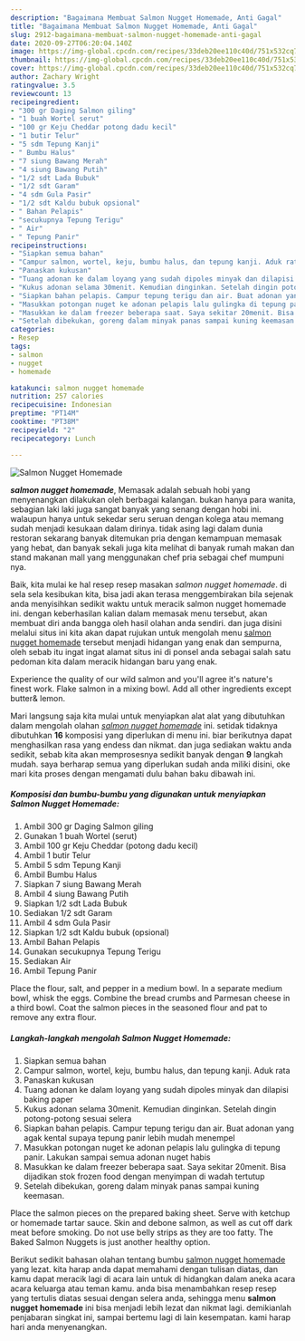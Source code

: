 ```yaml
---
description: "Bagaimana Membuat Salmon Nugget Homemade, Anti Gagal"
title: "Bagaimana Membuat Salmon Nugget Homemade, Anti Gagal"
slug: 2912-bagaimana-membuat-salmon-nugget-homemade-anti-gagal
date: 2020-09-27T06:20:04.140Z
image: https://img-global.cpcdn.com/recipes/33deb20ee110c40d/751x532cq70/salmon-nugget-homemade-foto-resep-utama.jpg
thumbnail: https://img-global.cpcdn.com/recipes/33deb20ee110c40d/751x532cq70/salmon-nugget-homemade-foto-resep-utama.jpg
cover: https://img-global.cpcdn.com/recipes/33deb20ee110c40d/751x532cq70/salmon-nugget-homemade-foto-resep-utama.jpg
author: Zachary Wright
ratingvalue: 3.5
reviewcount: 13
recipeingredient:
- "300 gr Daging Salmon giling"
- "1 buah Wortel serut"
- "100 gr Keju Cheddar potong dadu kecil"
- "1 butir Telur"
- "5 sdm Tepung Kanji"
- " Bumbu Halus"
- "7 siung Bawang Merah"
- "4 siung Bawang Putih"
- "1/2 sdt Lada Bubuk"
- "1/2 sdt Garam"
- "4 sdm Gula Pasir"
- "1/2 sdt Kaldu bubuk opsional"
- " Bahan Pelapis"
- "secukupnya Tepung Terigu"
- " Air"
- " Tepung Panir"
recipeinstructions:
- "Siapkan semua bahan"
- "Campur salmon, wortel, keju, bumbu halus, dan tepung kanji. Aduk rata"
- "Panaskan kukusan"
- "Tuang adonan ke dalam loyang yang sudah dipoles minyak dan dilapisi baking paper"
- "Kukus adonan selama 30menit. Kemudian dinginkan. Setelah dingin potong-potong sesuai selera"
- "Siapkan bahan pelapis. Campur tepung terigu dan air. Buat adonan yang agak kental supaya tepung panir lebih mudah menempel"
- "Masukkan potongan nuget ke adonan pelapis lalu gulingka di tepung panir. Lakukan sampai semua adonan nuget habis"
- "Masukkan ke dalam freezer beberapa saat. Saya sekitar 20menit. Bisa dijadikan stok frozen food dengan menyimpan di wadah tertutup"
- "Setelah dibekukan, goreng dalam minyak panas sampai kuning keemasan."
categories:
- Resep
tags:
- salmon
- nugget
- homemade

katakunci: salmon nugget homemade 
nutrition: 257 calories
recipecuisine: Indonesian
preptime: "PT14M"
cooktime: "PT38M"
recipeyield: "2"
recipecategory: Lunch

---
```



![Salmon Nugget Homemade](https://img-global.cpcdn.com/recipes/33deb20ee110c40d/751x532cq70/salmon-nugget-homemade-foto-resep-utama.jpg)

<b><i>salmon nugget homemade</i></b>, Memasak adalah sebuah hobi yang menyenangkan dilakukan oleh berbagai kalangan. bukan hanya para wanita, sebagian laki laki juga sangat banyak yang senang dengan hobi ini. walaupun hanya untuk sekedar seru seruan dengan kolega atau memang sudah menjadi kesukaan dalam dirinya. tidak asing lagi dalam dunia restoran sekarang banyak ditemukan pria dengan kemampuan memasak yang hebat, dan banyak sekali juga kita melihat di banyak rumah makan dan stand makanan mall yang menggunakan chef pria sebagai chef mumpuni nya.

Baik, kita mulai ke hal resep resep masakan <i>salmon nugget homemade</i>. di sela sela kesibukan kita, bisa jadi akan terasa menggembirakan bila sejenak anda menyisihkan sedikit waktu untuk meracik salmon nugget homemade ini. dengan keberhasilan kalian dalam memasak menu tersebut, akan membuat diri anda bangga oleh hasil olahan anda sendiri. dan juga disini melalui situs ini kita akan dapat rujukan untuk mengolah menu <u>salmon nugget homemade</u> tersebut menjadi hidangan yang enak dan sempurna, oleh sebab itu ingat ingat alamat situs ini di ponsel anda sebagai salah satu pedoman kita dalam meracik hidangan baru yang enak.

Experience the quality of our wild salmon and you&#39;ll agree it&#39;s nature&#39;s finest work. Flake salmon in a mixing bowl. Add all other ingredients except butter&amp; lemon.


Mari langsung saja kita mulai untuk menyiapkan alat alat yang dibutuhkan dalam mengolah olahan <u><i>salmon nugget homemade</i></u> ini. setidak tidaknya dibutuhkan <b>16</b> komposisi yang diperlukan di menu ini. biar berikutnya dapat menghasilkan rasa yang endess dan nikmat. dan juga sediakan waktu anda sedikit, sebab kita akan memprosesnya sedikit banyak dengan <b>9</b> langkah mudah. saya berharap semua yang diperlukan sudah anda miliki disini, oke mari kita proses dengan mengamati dulu bahan baku dibawah ini.

<!--inarticleads1-->

##### Komposisi dan bumbu-bumbu yang digunakan untuk menyiapkan Salmon Nugget Homemade:

1. Ambil 300 gr Daging Salmon giling
1. Gunakan 1 buah Wortel (serut)
1. Ambil 100 gr Keju Cheddar (potong dadu kecil)
1. Ambil 1 butir Telur
1. Ambil 5 sdm Tepung Kanji
1. Ambil  Bumbu Halus
1. Siapkan 7 siung Bawang Merah
1. Ambil 4 siung Bawang Putih
1. Siapkan 1/2 sdt Lada Bubuk
1. Sediakan 1/2 sdt Garam
1. Ambil 4 sdm Gula Pasir
1. Siapkan 1/2 sdt Kaldu bubuk (opsional)
1. Ambil  Bahan Pelapis
1. Gunakan secukupnya Tepung Terigu
1. Sediakan  Air
1. Ambil  Tepung Panir


Place the flour, salt, and pepper in a medium bowl. In a separate medium bowl, whisk the eggs. Combine the bread crumbs and Parmesan cheese in a third bowl. Coat the salmon pieces in the seasoned flour and pat to remove any extra flour. 

<!--inarticleads2-->

##### Langkah-langkah mengolah Salmon Nugget Homemade:

1. Siapkan semua bahan
1. Campur salmon, wortel, keju, bumbu halus, dan tepung kanji. Aduk rata
1. Panaskan kukusan
1. Tuang adonan ke dalam loyang yang sudah dipoles minyak dan dilapisi baking paper
1. Kukus adonan selama 30menit. Kemudian dinginkan. Setelah dingin potong-potong sesuai selera
1. Siapkan bahan pelapis. Campur tepung terigu dan air. Buat adonan yang agak kental supaya tepung panir lebih mudah menempel
1. Masukkan potongan nuget ke adonan pelapis lalu gulingka di tepung panir. Lakukan sampai semua adonan nuget habis
1. Masukkan ke dalam freezer beberapa saat. Saya sekitar 20menit. Bisa dijadikan stok frozen food dengan menyimpan di wadah tertutup
1. Setelah dibekukan, goreng dalam minyak panas sampai kuning keemasan.


Place the salmon pieces on the prepared baking sheet. Serve with ketchup or homemade tartar sauce. Skin and debone salmon, as well as cut off dark meat before smoking. Do not use belly strips as they are too fatty. The Baked Salmon Nuggets is just another healthy option. 

Berikut sedikit bahasan olahan tentang bumbu <u>salmon nugget homemade</u> yang lezat. kita harap anda dapat memahami dengan tulisan diatas, dan kamu dapat meracik lagi di acara lain untuk di hidangkan dalam aneka acara acara keluarga atau teman kamu. anda bisa menambahkan resep resep yang tertulis diatas sesuai dengan selera anda, sehingga menu <b>salmon nugget homemade</b> ini bisa menjadi lebih lezat dan nikmat lagi. demikianlah penjabaran singkat ini, sampai bertemu lagi di lain kesempatan. kami harap hari anda menyenangkan.
